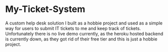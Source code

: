 # My-Ticket-System

A custom help desk solution I built as a hobbie project and used as a simple way for users to submit IT tickets to me and keep track of tickets. Unfortunately there is no live demo currently, as the heroku hosted backend is currently down, as they got rid of their free tier and this is just a hobbie project. 
